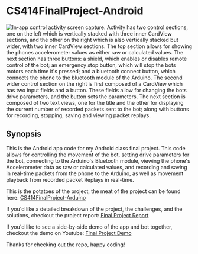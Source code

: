 # CS414FinalProject-Android
![](images/CS414FinalProjectApp.png?raw=true "In-app control activity screen capture. Activity has two control sections, one on the left which is vertically stacked with three inner CardView sections, and the other on the right which is also vertically stacked but wider, with two inner CardView sections. The top section allows for showing the phones accelerometer values as either raw or calculated values. The next section has three buttons: a shield, which enables or disables remote control of the bot; an emergency stop button, which will stop the bots motors each time it's pressed; and a bluetooth connect button, which connects the phone to the bluetooth module of the Arduino. The second wider control section on the right is first composed of a CardView which has two input fields and a button. These fields allow for changing the bots drive parameters, and the button sets the parameters. The next section is composed of two text views, one for the title and the other for displaying the current number of recorded packets sent to the bot; along with buttons for recording, stopping, saving and viewing packet replays.")

## Synopsis
This is the Android app code for my Android class final project. This code allows for controlling the movement of the bot, setting drive parameters for the bot, connecting to the Arduino's Bluetooth module, viewing the phone's Accelerometer data as raw or calculated values, and recording and saving in real-time packets from the phone to the Arduino, as well as movement playback from recorded packet Replays in real-time.

This is the potatoes of the project, the meat of the project can be found here: [CS414FinalProject-Arduino](https://github.com/CalebABG/CS414FinalProject-Arduino)

If you'd like a detailed breakdown of the project, the challenges, and the solutions, checkout the project report: [Final Project Report](https://github.com/CalebABG/CS414FinalProject-Arduino/blob/main/writeups/project-breakdown.md)

If you'd like to see a side-by-side demo of the app and bot together, checkout the demo on Youtube: [Final Project Demo](#)

Thanks for checking out the repo, happy coding!
